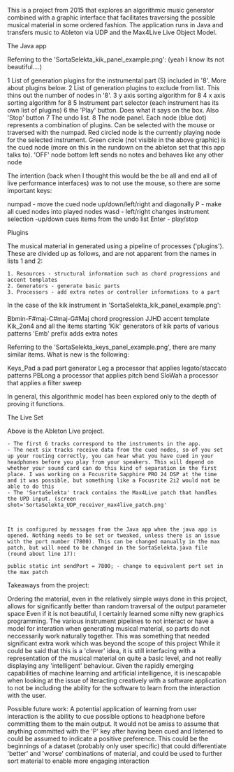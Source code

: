 This is a project from 2015 that explores an algorithmic music generator combined with a graphic interface that facilitates traversing the possible musical material in some ordered fashion. The application runs in Java and transfers music to Ableton via UDP and the Max4Live Live Object Model.

The Java app

Referring to the 'SortaSelekta_kik_panel_example.png':  (yeah I know its not beautiful….)



1	List of generation plugins for the instrumental part (5) included in '8'. More about plugins below.
2	List of generation plugins to exclude from list. This thins out the number of nodes in '8'. 
3	y axis sorting algorithm for 8
4	x axis sorting algorithm for 8
5	Instrument part selector (each instrument has its own list of plugins)
6	the 'Play' button. Does what it says on the box. Also 'Stop' button
7	The undo list. 
8	The node panel. Each node (blue dot) represents a combination of plugins. Can be selected with the mouse or traversed with the numpad. Red circled node is the currently playing node for the selected instrument. Green circle (not visible in the above graphic) is the cued node (more on this in the rundown on the ableton set that this app talks to). 'OFF' node bottom left sends no notes and behaves like any other node


The intention (back when I thought this would be the be all and end all of live performance interfaces) was to not use the mouse, so there are some important keys:

numpad 	- move the cued node up/down/left/right and diagonally
P 	- make all cued nodes into played nodes
wasd	- left/right changes instrument selection
	-up/down cues items from the undo list
Enter	 - play/stop
	

Plugins

The musical material in generated using a pipeline of processes ('plugins'). These are divided up as follows, and are not apparent from the names in lists 1 and 2:

	1. Resources - structural information such as chord progressions and accent templates
	2. Generators - generate basic parts
	3. Processors - add extra notes or controller informations to a part

In the case of the kik instrument in 'SortaSelekta_kik_panel_example.png':

Bbmin-F#maj-C#maj-G#Maj				chord progression
JJHD						accent template
Kik_2on4 and all the items starting 'Kik'	generators of kik parts of various patterns
'Emb' prefix					adds extra notes

Referring to the 'SortaSelekta_keys_panel_example.png', there are many similar items. What is new is the following:

Keys_Pad	a pad part generator
Leg<xxx>	a processor that applies legato/staccato patterns
PBLong<xxx>	a processor that applies pitch bend
SloWah		a processor that applies a filter sweep



In general, this algorithmic model has been explored only to the depth of proving it functions.

The Live Set



Above is the Ableton Live project. 

	- The first 6 tracks correspond to the instruments in the app.
	- The next six tracks receive data from the cued nodes, so of you set up your routing correctly, you can hear what you have cued in your headphones before you play from your speakers. This will depend on whether your sound card can do this kind of separation in the first place. I was working on a Focusrite Sapphire PRO 24 DSP at the time and it was possible, but something like a Focusrite 2i2 would not be able to do this 
	- The 'SortaSelekta' track contains the Max4Live patch that handles the UPD input. (screen shot='SortaSelekta_UDP_receiver_max4live_patch.png'
	
	
	
	It is configured by messages from the Java app when the java app is opened. Nothing needs to be set or tweaked, unless there is an issue with the port number (7800). This can be changed manually in the max patch, but will need to be changed in the SortaSelekta.java file (round about line 17):
	
	public static int sendPort = 7800; - change to equivalent port set in the max patch 
	
Takeaways from the project:

Ordering the material, even in the relatively simple ways done in this project, allows for significantly better than random traversal of the output parameter space
Even if it is not beautiful, I certainly learned some nifty new graphics programming.
The various instrument pipelines to not interact or have a model for interation when generating musical material, so parts do not neccessarily work naturally together. This was something that needed significant extra work which was beyond the scope of this project
While it could be said that this is a 'clever' idea, it is still interfacing with a representation of the musical material on quite a basic level, and not really displaying any 'intelligent' behaviour. Given the rapidly emerging capabilities of machine learning and artificial intelligence, it is inescapable when looking at the issue of iteracting creatively with a software application to not be including the ability for the software to learn from the interaction with the user.

Possible future work:
A potential application of learning from user interaction is the ability to cue possible options to headphone before committing them to the main output. It would not be amiss to assume that anything committed with the 'P' key after having been cued and listened to could be assumed to indicate a positive preference. This could be the beginnings of a dataset (probably only user specific) that could differentiate 'better' and 'worse' combinations of material, and could be used to further sort material to enable more engaging interaction 
